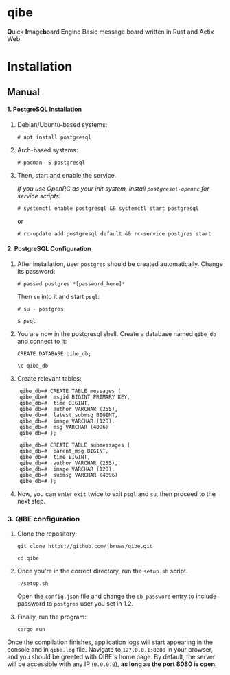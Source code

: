 # qibe
**Q**uick **I**mage**b**oard **E**ngine
Basic message board written in Rust and Actix Web

# Installation
## Manual
#### 1. PostgreSQL Installation
1. Debian/Ubuntu-based systems:
    
    `# apt install postgresql`

2. Arch-based systems:
    
    `# pacman -S postgresql`
    
3. Then, start and enable the service.

    *If you use OpenRC as your init system, install `postgresql-openrc` for service scripts!*
    
    `# systemctl enable postgresql && systemctl start postgresql`
    
    or
    
    `# rc-update add postgresql default && rc-service postgres start`

#### 2. PostgreSQL Configuration

1. After installation, user `postgres` should be created automatically. Change its password:
    
    `# passwd postgres *[password_here]*`
    
    Then `su` into it and start `psql`:
    
    `# su - postgres`
    
    `$ psql`
    
2. You are now in the postgresql shell. Create a database named `qibe_db` and connect to it:
    
    `CREATE DATABASE qibe_db;`
    
    `\c qibe_db`
    
3. Create relevant tables:
    
  ```
      qibe_db=# CREATE TABLE messages (
      qibe_db=#  msgid BIGINT PRIMARY KEY,
      qibe_db=#  time BIGINT,
      qibe_db=#  author VARCHAR (255),
      qibe_db=#  latest_submsg BIGINT,
      qibe_db=#  image VARCHAR (128),
      qibe_db=#  msg VARCHAR (4096)
      qibe_db=# );
  ```
    
  ```
      qibe_db=# CREATE TABLE submessages (
      qibe_db=#  parent_msg BIGINT,
      qibe_db=#  time BIGINT,
      qibe_db=#  author VARCHAR (255),
      qibe_db=#  image VARCHAR (128),
      qibe_db=#  submsg VARCHAR (4096)
      qibe_db=# );
  ```
    
4. Now, you can enter `exit` twice to exit `psql` and `su`, then proceed to the next step.

### 3. QIBE configuration

1. Clone the repository:
    
    `git clone https://github.com/jbruws/qibe.git`
    
    `cd qibe`
    
2. Once you're in the correct directory, run the `setup.sh` script.
    
    `./setup.sh`
    
    Open the `config.json` file and change the `db_password` entry to include password to `postgres` user you set in 1.2.
    
3. Finally, run the program:
    
    `cargo run`
    
Once the compilation finishes, application logs will start appearing in the console and in `qibe.log` file. Navigate to `127.0.0.1:8080` in your browser, and you should be greeted with QIBE's home page. By default, the server will be accessible with any IP (`0.0.0.0`), **as long as the port 8080 is open.**
